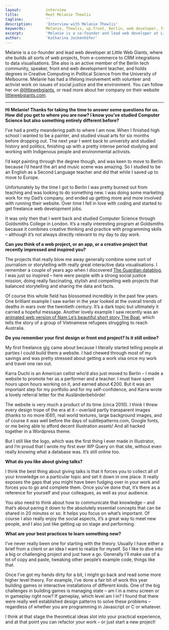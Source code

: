 ```yaml
---
layout:           interview
title:            Meet Melanie Thewlis
tagline:          ''
description:      'Interview with Melanie Thewlis'
keywords:         Melanie, Thewlis, up.front, Berlin, web developer, freelance
excerpt:          'Melanie is a co-founder and lead web developer at Little Web Giants, and is experienced in building all sorts of web projects, from e-commerce to CRM integrations to data visualisations. She is an active member of the Berlin tech community, speaker, front end web development teacher, and holds degrees in Creative Computing in Political Science from the University of Melbourne. Melanie has had a lifelong involvement with volunteer and activist work on issues of social justice and the environment.'
author:           'Katharina Jockenhöfer'
---
```


Melanie is a co-founder and lead web developer at Little Web Giants, where she builds all sorts of web projects, from e-commerce to CRM integrations to data visualisations. She also is an active member of the Berlin tech community, speaker, front end web development teacher, and holds degrees in Creative Computing in Political Science from the University of Melbourne. Melanie has had a lifelong involvement with volunteer and activist work on issues of social justice and the environment. You can follow her on [@littlewebgiants](http://twitter.com/littlewebgiants), or read more about her company on their website [littlewebgiants.com](http://littlewebgiants.com).

<hr>

__Hi Melanie! Thanks for taking the time to answer some questions for us. How did you get to where you are now? I know you’ve studied Computer Science but also something entirely different before?__

I’ve had a pretty meandering path to where I am now. When I finished high school I wanted to be a painter, and studied visual arts for six months before dropping out. The next year I went back to university and studied history and politics, finishing up with a pretty intense period studying and working with Indigenous people and environmental activists.

I’d kept painting through the degree though, and was keen to move to Berlin because I’d heard the art and music scene was amazing. So I studied to be an English as a Second Language teacher and did that while I saved up to move to Europe.

Unfortunately by the time I got to Berlin I was pretty burned out from teaching and was looking to do something new. I was doing some marketing work for my Dad’s company, and ended up getting more and more involved with running their website. Over time I fell in love with coding and started to get freelance web development jobs.

It was only then that I went back and studied Computer Science through Goldsmiths College in London. It’s a really interesting program at Goldsmiths because it combines creative thinking and practice with programming skills – although it’s not always directly relevant to my day to day work.

__Can you think of a web project, or an app, or a creative project that recently impressed and inspired you?__

The projects that really blow me away generally combine some sort of journalism or storytelling with really great interactive data visualisations. I remember a couple of years ago when I discovered [The Guardian datablog](http://www.theguardian.com/data), I was just so inspired – here were people with a strong social justice mission, doing really fascinating, stylish and compelling web projects that balanced storytelling and sharing the data and facts.

Of course this whole field has blossomed incredibly in the past few years. One brilliant example I saw earlier in the year looked at the overall trends of deaths in wars over the twentieth century. It’s a dark topic but ultimately it carried a hopeful message.
Another lovely example I saw recently was an [animated web version of Nam Le’s beautiful short story The Boat](http://www.sbs.com.au/theboat/), which tells the story of a group of Vietnamese refugees struggling to reach Australia.

__Do you remember your first design or front end project? Is it still online?__

My first freelance gig came about because I literally started telling people at parties I could build them a website. I had chewed through most of my savings and was pretty stressed about getting a work visa once my work and travel one ran out.

Karra Duchi is an American cellist who’d also just moved to Berlin – I made a website to promote her as a performer and a teacher. I must have spent hours upon hours working on it, and earned about €200. But it was an important step for my portfolio and for my self-confidence, and Karra wrote a lovely referral letter for the Ausländerbehörde!

The website is very much a product of its time (circa 2010). I think I threw every design trope of the era at it – overlaid partly transparent images (thanks to no more IE6!), real world textures, large background images, and of course it was well before the days of subtlepatterns.com, Google fonts, or me being able to afford decent illustration assets! And all hacked together in a Wordpress theme.

But I still like the logo, which was the first thing I ever made in Illustrator, and I’m proud that I wrote my first ever WP Query on that site, without even really knowing what a database was. It’s still online too.

__What do you like about giving talks?__

I think the best thing about giving talks is that it forces you to collect all of your knowledge on a particular topic and set it down in one place. It really exposes the gaps that you might have been fudging over in your work and forces you to go and complete them. Once you’ve done that, it’s there as a reference for yourself and your colleagues, as well as your audience.

You also need to think about how to communicate that knowledge – and that’s about paring it down to the absolutely essential concepts that can be shared in 20 minutes or so. It helps you focus on what’s important.
Of course I also really enjoy the social aspects, it’s a great way to meet new people, and I also just like getting up on stage and performing.

__What are your best practices to learn something new?__

I’ve never really been one for starting with the theory. Usually I have either a brief from a client or an idea I want to realize for myself. So I like to dive into a big or challenging project and just have a go. Generally I’ll make use of a lot of copy and paste, tweaking other people’s example code, things like that.

Once I’ve got my hands dirty for a bit, I might go back and read some more higher level theory. For example, I’ve done a fair bit of work this year building games or interactive installations of different kinds. One of the big challenges in building games is managing state – am I in a menu screen or in gameplay right now? If gameplay, which level am I in? I found that there were really well established design patterns to solve these problems – regardless of whether you are programming in Javascript or C or whatever.

I think at that stage the theoretical ideas slot into your practical experience, and at that point you can refactor your work – or just start a new project!
